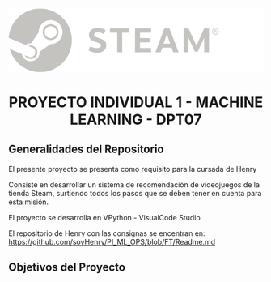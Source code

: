 <p align="center">
<img src="https://github.com/MarceCorreal/PI1_ML/blob/main/Assets/logo_steam%20(1).svg" />
</p>

<h1 align="center"><b>PROYECTO INDIVIDUAL 1 - MACHINE LEARNING - DPT07</b></h1>





## Generalidades del Repositorio

<p style="text-align: justify;">

El presente proyecto se presenta como requisito para la cursada de Henry

Consiste en desarrollar un sistema de recomendación de videojuegos de la tienda Steam, surtiendo todos los pasos que se deben tener en cuenta para esta misión.

El proyecto se desarrolla en VPython - VisualCode Studio

El repositorio de Henry con las consignas se encentran en: https://github.com/soyHenry/PI_ML_OPS/blob/FT/Readme.md

</p>




## Objetivos del Proyecto


